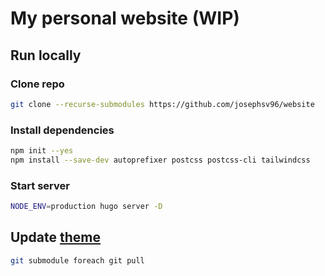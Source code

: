 # My personal website (WIP)

## Run locally

### Clone repo

```sh
git clone --recurse-submodules https://github.com/josephsv96/website
```

### Install dependencies

```sh
npm init --yes
npm install --save-dev autoprefixer postcss postcss-cli tailwindcss
```

### Start server

```sh
NODE_ENV=production hugo server -D
```

## Update [theme](https://github.com/josephsv96/hugo-theme-mistral)

```sh
git submodule foreach git pull
```
